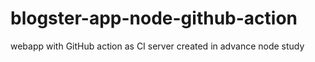 # blogster-app-node-github-action
 webapp with GitHub action as CI server created in advance node study
